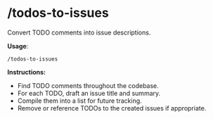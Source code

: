 # /todos-to-issues

Convert TODO comments into issue descriptions.

**Usage**:
```
/todos-to-issues
```

**Instructions:**
- Find TODO comments throughout the codebase.
- For each TODO, draft an issue title and summary.
- Compile them into a list for future tracking.
- Remove or reference TODOs to the created issues if appropriate.
